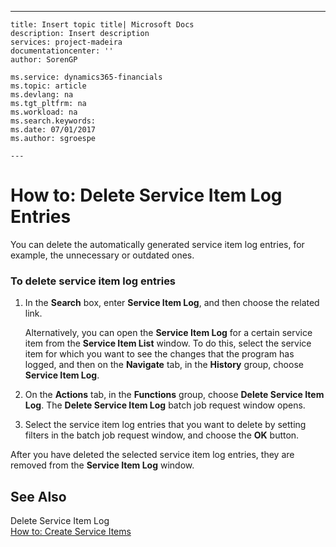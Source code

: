 ---
    title: Insert topic title| Microsoft Docs
    description: Insert description
    services: project-madeira
    documentationcenter: ''
    author: SorenGP

    ms.service: dynamics365-financials
    ms.topic: article
    ms.devlang: na
    ms.tgt_pltfrm: na
    ms.workload: na
    ms.search.keywords:
    ms.date: 07/01/2017
    ms.author: sgroespe

    ---
# How to: Delete Service Item Log Entries
You can delete the automatically generated service item log entries, for example, the unnecessary or outdated ones.  
  
### To delete service item log entries  
  
1.  In the **Search** box, enter **Service Item Log**, and then choose the related link.  
  
     Alternatively, you can open the **Service Item Log** for a certain service item from the **Service Item List** window. To do this, select the service item for which you want to see the changes that the program has logged, and then on the **Navigate** tab, in the **History** group, choose **Service Item Log**.  
  
2.  On the **Actions** tab, in the **Functions** group, choose **Delete Service Item Log**. The **Delete Service Item Log** batch job request window opens.  
  
3.  Select the service item log entries that you want to delete by setting filters in the batch job request window, and choose the **OK** button.  
  
 After you have deleted the selected service item log entries, they are removed from the **Service Item Log** window.  
  
## See Also  
 Delete Service Item Log   
 [How to: Create Service Items](../Service/how-to-create-service-items.md)